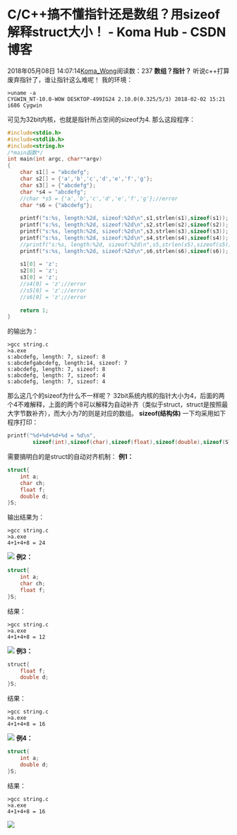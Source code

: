 # C/C++搞不懂指针还是数组？用sizeof解释struct大小！ - Koma Hub - CSDN博客
2018年05月08日 14:07:14[Koma_Wong](https://me.csdn.net/Rong_Toa)阅读数：237
**数组？指针？**
听说c++打算废弃指针了，谁让指针这么难呢！
我的环境：
```
>uname -a
CYGWIN_NT-10.0-WOW DESKTOP-499IG24 2.10.0(0.325/5/3) 2018-02-02 15:21 i686 Cygwin
```
可见为32bit内核，也就是指针所占空间的sizeof为4.
那么这段程序：
```cpp
#include<stdio.h>
#include<stdlib.h>
#include<string.h>
/*main函数*/
int main(int argc, char**argv)
{
    char s1[] = "abcdefg";
    char s2[] = {'a','b','c','d','e','f','g'};
    char s3[] = {"abcdefg"};
    char *s4 = "abcdefg";
    //char *s5 = {'a','b','c','d','e','f','g'};//error
    char *s6 = {"abcdefg"};
    
    printf("s:%s, length:%2d, sizeof:%2d\n",s1,strlen(s1),sizeof(s1));
    printf("s:%s, length:%2d, sizeof:%2d\n",s2,strlen(s2),sizeof(s2));
    printf("s:%s, length:%2d, sizeof:%2d\n",s3,strlen(s3),sizeof(s3));
    printf("s:%s, length:%2d, sizeof:%2d\n",s4,strlen(s4),sizeof(s4));
    //printf("s:%s, length:%2d, sizeof:%2d\n",s5,strlen(s5),sizeof(s5));//error
    printf("s:%s, length:%2d, sizeof:%2d\n",s6,strlen(s6),sizeof(s6));
    
    s1[0] = 'z';
    s2[0] = 'z';
    s3[0] = 'z';
    //s4[0] = 'z';//error
    //s5[0] = 'z';//error
    //s6[0] = 'z';//error
    
    return 1;
}
```
的输出为：
```
>gcc string.c
>a.exe
s:abcdefg, length: 7, sizeof: 8
s:abcdefgabcdefg, length:14, sizeof: 7
s:abcdefg, length: 7, sizeof: 8
s:abcdefg, length: 7, sizeof: 4
s:abcdefg, length: 7, sizeof: 4
```
那么这几个的sizeof为什么不一样呢？
32bit系统内核的指针大小为4，后面的两个4不难解释，上面的两个8可以解释为自动补齐（类似于struct，struct是按照最大字节数补齐），而大小为7的则是对应的数组。
**sizeof(结构体)**
一下均采用如下程序打印：
```cpp
printf("%d+%d+%d+%d = %d\n",
        sizeof(int),sizeof(char),sizeof(float),sizeof(double),sizeof(S));
```
需要搞明白的是struct的自动对齐机制：
**例1：**
```cpp
struct{
    int a;
    char ch;
    float f;
    double d;
}S;
```
输出结果为：
```
>gcc string.c
>a.exe
4+1+4+8 = 24
```
![](https://img-blog.csdn.net/20180508140438293)
**例2：**
```cpp
struct{
    int a;
    char ch;
    float f;
}S;
```
结果：
```
>gcc string.c
>a.exe
4+1+4+8 = 12
```
![](https://img-blog.csdn.net/20180508140452854)
**例3：**
```java
struct{
    float f;
    double d;
}S;
```
结果：
```
>gcc string.c
>a.exe
4+1+4+8 = 16
```
![](https://img-blog.csdn.net/20180508140507366)
**例4：**
```cpp
struct{
    int a;
    double d;
}S;
```
结果：
```
>gcc string.c
>a.exe
4+1+4+8 = 16
```
![](https://img-blog.csdn.net/20180508140518969)
